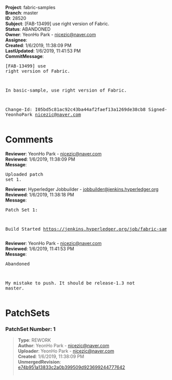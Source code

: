 <strong>Project</strong>: fabric-samples<br><strong>Branch</strong>: master<br><strong>ID</strong>: 28520<br><strong>Subject</strong>: [FAB-13499] use right version of Fabric.<br><strong>Status</strong>: ABANDONED<br><strong>Owner</strong>: YeonHo Park - nicezic@naver.com<br><strong>Assignee</strong>:<br><strong>Created</strong>: 1/6/2019, 11:38:09 PM<br><strong>LastUpdated</strong>: 1/6/2019, 11:41:53 PM<br><strong>CommitMessage</strong>:<br><pre>[FAB-13499] use right version of Fabric.

In basic-sample, use right version of Fabric.

Change-Id: I05bd5c81ac92c43ba44af2faef13a1269de38cb8
Signed-off-by: YeonhoPark <nicezic@naver.com>
</pre><h1>Comments</h1><strong>Reviewer</strong>: YeonHo Park - nicezic@naver.com<br><strong>Reviewed</strong>: 1/6/2019, 11:38:09 PM<br><strong>Message</strong>: <pre>Uploaded patch set 1.</pre><strong>Reviewer</strong>: Hyperledger Jobbuilder - jobbuilder@jenkins.hyperledger.org<br><strong>Reviewed</strong>: 1/6/2019, 11:38:18 PM<br><strong>Message</strong>: <pre>Patch Set 1:

Build Started https://jenkins.hyperledger.org/job/fabric-samples-verify-job/5/</pre><strong>Reviewer</strong>: YeonHo Park - nicezic@naver.com<br><strong>Reviewed</strong>: 1/6/2019, 11:41:53 PM<br><strong>Message</strong>: <pre>Abandoned

My mistake to push. 
It should be release-1.3 not master.</pre><h1>PatchSets</h1><h3>PatchSet Number: 1</h3><blockquote><strong>Type</strong>: REWORK<br><strong>Author</strong>: YeonHo Park - nicezic@naver.com<br><strong>Uploader</strong>: YeonHo Park - nicezic@naver.com<br><strong>Created</strong>: 1/6/2019, 11:38:09 PM<br><strong>UnmergedRevision</strong>: [e74b951a13833c2a0b399509d923699244777642](https://github.com/hyperledger-gerrit-archive/fabric-samples/commit/e74b951a13833c2a0b399509d923699244777642)<br><br></blockquote>